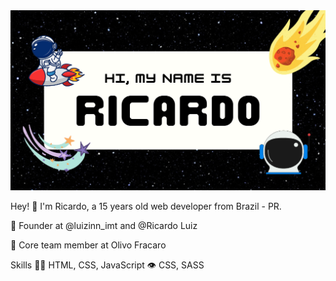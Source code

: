 <img src="RICARDO.png" />

Hey! 👋
I'm Ricardo, a 15 years old web developer from Brazil - PR.

🧭 Founder at @luizinn_imt and @Ricardo Luiz

👥 Core team member at Olivo Fracaro

Skills
👨‍💻 HTML, CSS, JavaScript
👁️ CSS, SASS
